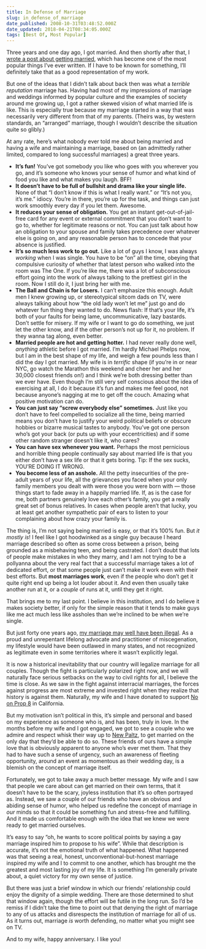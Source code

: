 ```yaml
---
title: In Defense of Marriage
slug: in_defense_of_marriage
date_published: 2008-10-31T03:48:52.000Z
date_updated: 2018-04-21T08:34:05.000Z
tags: [Best Of, Most Popular]
---
```


Three years and one day ago, I got married. And then shortly after that, I [wrote a post about getting married](/2005/10/31/we_got_married/), which has become one of the most popular things I’ve ever written. If I have to be known for something, I’ll definitely take that as a good representation of my work.

But one of the ideas that I didn’t talk about back then was what a *terrible reputation* marriage has. Having had most of my impressions of marriage and weddings informed by popular culture and the examples of society around me growing up, I got a rather skewed vision of what married life is like. This is especially true because my marriage started in a way that was necessarily very different from that of my parents. (Theirs was, by western standards, an “arranged” marriage, though I wouldn’t describe the situation quite so glibly.)

At any rate, here’s what nobody ever told me about being married and having a wife and maintaining a marriage, based on (an admittedly rather limited, compared to long successful marriages) a great three years.

- **It’s fun!** You’ve got somebody you like who goes with you wherever you go, and it’s someone who knows your sense of humor and what kind of food you like and what makes you laugh. BFF!
- **It doesn’t have to be full of bullshit and drama like your single life.** None of that “I don’t know if this is what I really want.” or “It’s not you, it’s me.” idiocy. You’re in there, you’re up for the task, and things can just work smoothly every day if you let them. Awesome.
- **It reduces your sense of obligation.** You get an instant get-out-of-jail-free card for any event or external commitment that you don’t want to go to, whether for legitimate reasons or not. You can just talk about how an obligation to your spouse and family takes precedence over whatever else is going on, and any reasonable person has to concede that your absence is justified.
- **It’s so much less work to go out.** Like a lot of guys I know, I was always *working* when I was single. You have to be “on” all the time, obeying that compulsive curiosity of whether that latest person who walked into the room was The One. If you’re like me, there was a lot of subconscious effort going into the work of always talking to the prettiest girl in the room. Now I still do it, I just bring her with me.
- **The Ball and Chain is for Losers.** I can’t emphasize this enough. Adult men I knew growing up, or stereotypical sitcom dads on TV, were always talking about how “the old lady won’t let me” just go and do whatever fun thing they wanted to do. News flash: If that’s your life, it’s both of your faults for being lame, uncommunicative, lazy bastards. Don’t settle for misery. If my wife or I want to go do something, we just let the other know, and if the other person’s not up for it, no problem. If they wanna tag along, even better.
- **Married people are hot and getting hotter.** I had never really done well, *anything* athletic before I got married. I’m hardly Michael Phelps now, but I am in the best shape of my life, and weigh a few pounds less than I did the day I got married. My wife is in *terrific* shape (if you’re in or near NYC, go watch the Marathon this weekend and cheer her and her 30,000 closest friends on!) and I think we’re both dressing better than we ever have. Even though I’m still very self conscious about the idea of exercising at all, I do it because it’s fun and makes me feel good, not because anyone’s nagging at me to get off the couch. Amazing what positive motivation can do.
- **You can just say “screw everybody else” sometimes.** Just like you don’t have to feel compelled to socialize all the time, being married means you don’t have to justify your weird political beliefs or obscure hobbies or bizarre musical tastes to anybody. You’ve got one person who’s got your back (or puts up with your eccentricities) and if some other random stranger doesn’t like it, who cares?
- **You can have sex whenever you want.** Perhaps the most pernicious and horrible thing people continually say about married life is that you either don’t have a sex life or that it gets boring. Tip: If the sex sucks, YOU’RE DOING IT WRONG.
- **You become less of an asshole.** All the petty insecurities of the pre-adult years of your life, all the grievances you faced when your only family members you dealt with were those you were born with — those things start to fade away in a happily married life. If, as is the case for me, both partners genuinely love each other’s family, you get a really great set of bonus relatives. In cases when people aren’t that lucky, you at least get another sympathetic pair of ears to listen to your complaining about how crazy your family is.

The thing is, I’m not saying being married is easy, or that it’s 100% fun. But *it mostly is*! I feel like I got hoodwinked as a single guy because I heard marriage described so often as some cross between a prison, being grounded as a misbehaving teen, and being castrated. I don’t doubt that lots of people make mistakes in who they marry, and I am not trying to be a pollyanna about the very real fact that a successful marriage takes a lot of dedicated effort, or that some people just can’t make it work even with their best efforts. But **most marriages work**, even if the people who don’t get it quite right end up being a lot louder about it. And even then usually take another run at it, or a *couple* of runs at it, until they get it right.

That brings me to my last point. I believe in this institution, and I do believe it makes society better, if only for the simple reason that it tends to make guys like me act much less like assholes than we’re inclined to be when we’re single.

But just forty one years ago, [my marriage may well have been illegal](http://en.wikipedia.org/wiki/Loving_v._Virginia). As a proud and unrepentant lifelong advocate and practitioner of miscegenation, my lifestyle would have been outlawed in many states, and not recognized as legitimate even in some territories where it wasn’t explicitly legal.

It is now a historical inevitability that our country will legalize marriage for all couples. Though the fight is particularly polarized right now, and we will naturally face serious setbacks on the way to civil rights for all, I believe the time is close. As we saw in the fight against interracial marriages, the forces against progress are most extreme and invested right when they realize that history is against them. Naturally, my wife and I have donated to support [No on Prop 8](http://www.noonprop8.com/) in California.

But my motivation isn’t political in this, it’s simple and personal and based on my experience as someone who is, and has been, truly in love. In the months before my wife and I got engaged, we got to see a couple who we admire and respect whisk their way up to [New Paltz](http://en.wikipedia.org/wiki/Same-sex_marriage_in_New_York#New_Paltz_marriages), to get married on the only day that they’d be able to do so. These friends of ours have a simple love that is obviously apparent to anyone who’s ever met them. That they had to have such a sense of urgency, such an awareness of fleeting opportunity, around an event as momentous as their wedding day, is a blemish on the concept of marriage itself.

Fortunately, we got to take away a much better message. My wife and I saw that people we care about can get married on their own terms, that it doesn’t have to be the scary, joyless institution that it’s so often portrayed as. Instead, we saw a couple of our friends who have an obvious and abiding sense of humor, who helped us redefine the concept of marriage in *our* minds so that it could be something fun and stress-free and fulfilling. And it made us comfortable enough with the idea that we knew we were ready to get married ourselves.

It’s easy to say “oh, he wants to score political points by saying a gay marriage inspired him to propose to his wife”. While that description is accurate, it’s not the emotional truth of what happened. What happened was that seeing a real, honest, unconventional-but-honest marriage inspired my wife and I to commit to one another, which has brought me the greatest and most lasting joy of my life. It is something I’m generally private about, a quiet victory for my own sense of justice.

But there was just a brief window in which our friends’ relationship could enjoy the dignity of a simple wedding. There are those determined to shut that window again, though the effort will be futile in the long run. So I’d be remiss if I didn’t take the time to point out that denying the right of marriage to any of us attacks and disrespects the institution of marriage for all of us. As it turns out, marriage *is* worth defending, no matter what you might see on TV.

And to my wife, happy anniversary. I like you!
